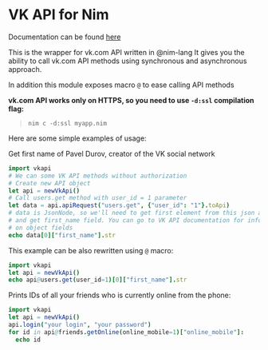 # VK API for Nim

Documentation can be found [here](https://tiberiumn.github.io/nimvkapi/)

This is the wrapper for vk.com API written in @nim-lang
It gives you the ability to call vk.com API methods using synchronous and asynchronous approach.

In addition this module exposes macro ``@`` to ease calling API methods

**vk.com API works only on HTTPS, so you need to use `-d:ssl` compilation flag:**
> `nim c -d:ssl myapp.nim`

Here are some simple examples of usage:

Get first name of Pavel Durov, creator of the VK social network
```nim
import vkapi
# We can some VK API methods without authorization
# Create new API object
let api = newVkApi()
# Call users.get method with user_id = 1 parameter
let data = api.apiRequest("users.get", {"user_id": "1"}.toApi)
# data is JsonNode, so we'll need to get first element from this json array
# and get first_name field. You can go to VK API documentation for info
# on object fields
echo data[0]["first_name"].str
```

This example can be also rewritten using `@` macro:

```nim
import vkapi
let api = newVkApi()
echo api@users.get(user_id=1)[0]["first_name"].str
```

Prints IDs of all your friends who is currently online from the phone:
```nim
import vkapi
let api = newVkApi()
api.login("your login", "your password")
for id in api@friends.getOnline(online_mobile=1)["online_mobile"]:
  echo id
```